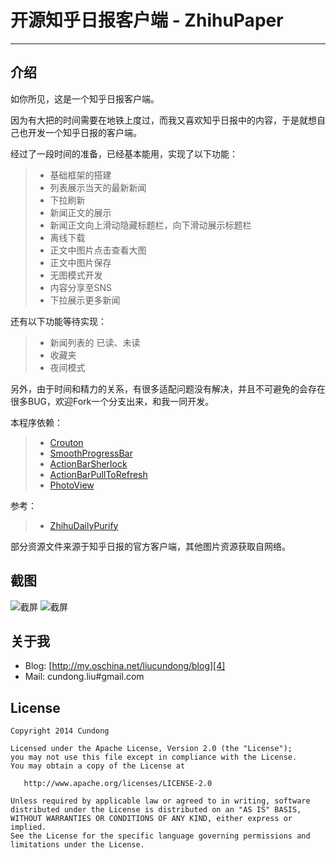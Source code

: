 # 开源知乎日报客户端 - ZhihuPaper

------

## 介绍

如你所见，这是一个知乎日报客户端。

因为有大把的时间需要在地铁上度过，而我又喜欢知乎日报中的内容，于是就想自己也开发一个知乎日报的客户端。

经过了一段时间的准备，已经基本能用，实现了以下功能：

> * 基础框架的搭建
> * 列表展示当天的最新新闻
> * 下拉刷新
> * 新闻正文的展示
> * 新闻正文向上滑动隐藏标题栏，向下滑动展示标题栏
> * 离线下载
> * 正文中图片点击查看大图
> * 正文中图片保存
> * 无图模式开发
> * 内容分享至SNS
> * 下拉展示更多新闻

还有以下功能等待实现：
> * 新闻列表的 已读、未读
> * 收藏夹
> * 夜间模式

另外，由于时间和精力的关系，有很多适配问题没有解决，并且不可避免的会存在很多BUG，欢迎Fork一个分支出来，和我一同开发。

本程序依赖：

> * [Crouton][3]
> * [SmoothProgressBar][4]
> * [ActionBarSherlock][5]
> * [ActionBarPullToRefresh][6]
> * [PhotoView][8]

参考：
> * [ZhihuDailyPurify][7]

部分资源文件来源于知乎日报的官方客户端，其他图片资源获取自网络。

## 截图

![截屏][1]
![截屏][2]

## 关于我

* Blog: [http://my.oschina.net/liucundong/blog][4]
* Mail: cundong.liu#gmail.com

## License

    Copyright 2014 Cundong

    Licensed under the Apache License, Version 2.0 (the "License");
    you may not use this file except in compliance with the License.
    You may obtain a copy of the License at

       http://www.apache.org/licenses/LICENSE-2.0

    Unless required by applicable law or agreed to in writing, software
    distributed under the License is distributed on an "AS IS" BASIS,
    WITHOUT WARRANTIES OR CONDITIONS OF ANY KIND, either express or implied.
    See the License for the specific language governing permissions and
    limitations under the License.

[1]: https://raw.githubusercontent.com/cundong/ZhihuPaper/master/screenshot/one.png
[2]: https://raw.githubusercontent.com/cundong/ZhihuPaper/master/screenshot/two.png
[3]: https://github.com/keyboardsurfer/Crouton
[4]: https://github.com/castorflex/SmoothProgressBar
[5]: https://github.com/JakeWharton/ActionBarSherlock
[6]: https://github.com/chrisbanes/ActionBar-PullToRefresh
[7]: https://github.com/izzyleung/ZhihuDailyPurify
[8]: https://github.com/chrisbanes/PhotoView
